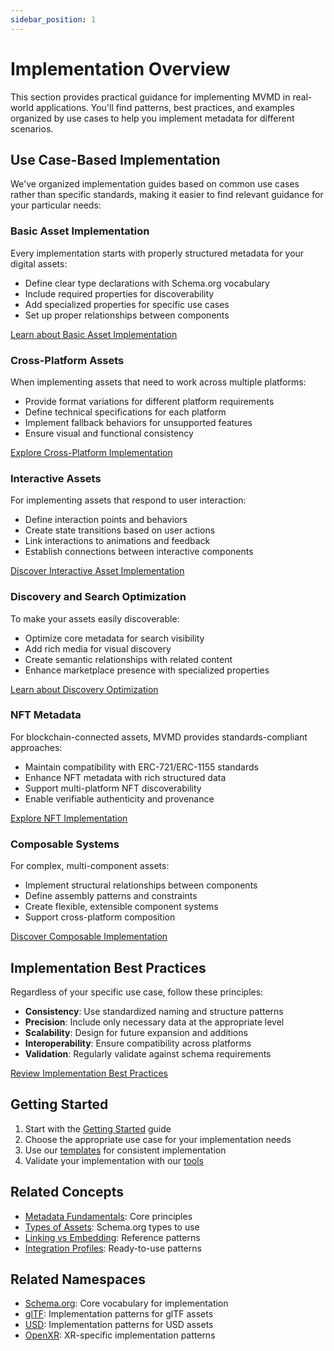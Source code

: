 ```yaml
---
sidebar_position: 1
---
```


# Implementation Overview

This section provides practical guidance for implementing MVMD in real-world applications. You'll find patterns, best practices, and examples organized by use cases to help you implement metadata for different scenarios.

## Use Case-Based Implementation

We've organized implementation guides based on common use cases rather than specific standards, making it easier to find relevant guidance for your particular needs:

### Basic Asset Implementation

Every implementation starts with properly structured metadata for your digital assets:

- Define clear type declarations with Schema.org vocabulary
- Include required properties for discoverability
- Add specialized properties for specific use cases
- Set up proper relationships between components

[Learn about Basic Asset Implementation](./assets.md)

### Cross-Platform Assets

When implementing assets that need to work across multiple platforms:

- Provide format variations for different platform requirements
- Define technical specifications for each platform
- Implement fallback behaviors for unsupported features
- Ensure visual and functional consistency

[Explore Cross-Platform Implementation](./cross-platform-assets.md)

### Interactive Assets

For implementing assets that respond to user interaction:

- Define interaction points and behaviors
- Create state transitions based on user actions
- Link interactions to animations and feedback
- Establish connections between interactive components

[Discover Interactive Asset Implementation](./interactive-assets.md)

### Discovery and Search Optimization

To make your assets easily discoverable:

- Optimize core metadata for search visibility
- Add rich media for visual discovery
- Create semantic relationships with related content
- Enhance marketplace presence with specialized properties

[Learn about Discovery Optimization](./discovery-optimization.md)

### NFT Metadata

For blockchain-connected assets, MVMD provides standards-compliant approaches:

- Maintain compatibility with ERC-721/ERC-1155 standards
- Enhance NFT metadata with rich structured data
- Support multi-platform NFT discoverability
- Enable verifiable authenticity and provenance

[Explore NFT Implementation](./nfts.md)

### Composable Systems

For complex, multi-component assets:

- Implement structural relationships between components
- Define assembly patterns and constraints
- Create flexible, extensible component systems
- Support cross-platform composition

[Discover Composable Implementation](./composable.md)

## Implementation Best Practices

Regardless of your specific use case, follow these principles:

- **Consistency**: Use standardized naming and structure patterns
- **Precision**: Include only necessary data at the appropriate level
- **Scalability**: Design for future expansion and additions
- **Interoperability**: Ensure compatibility across platforms
- **Validation**: Regularly validate against schema requirements

[Review Implementation Best Practices](./best-practices.md)

## Getting Started

1. Start with the [Getting Started](./getting-started.md) guide
2. Choose the appropriate use case for your implementation needs
3. Use our [templates](../templates/) for consistent implementation
4. Validate your implementation with our [tools](../reference/validator.md)

## Related Concepts

- [Metadata Fundamentals](../concepts/metadata-fundamentals.md): Core principles
- [Types of Assets](../concepts/types-of-assets.md): Schema.org types to use
- [Linking vs Embedding](../concepts/linking-vs-embedding.md): Reference patterns
- [Integration Profiles](../integration-profiles/overview.md): Ready-to-use patterns

## Related Namespaces

- [Schema.org](../standards/schema-org.md): Core vocabulary for implementation
- [glTF](../standards/gltf.md): Implementation patterns for glTF assets
- [USD](../standards/usd.md): Implementation patterns for USD assets
- [OpenXR](../standards/openxr.md): XR-specific implementation patterns
